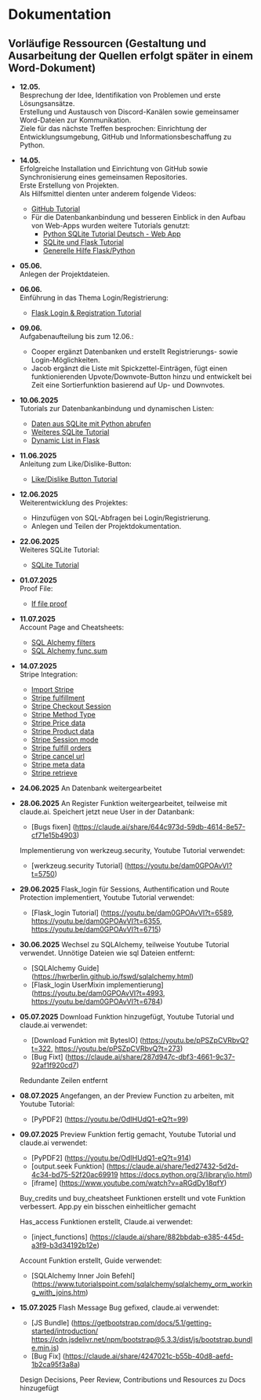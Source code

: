 # Dokumentation

## Vorläufige Ressourcen (Gestaltung und Ausarbeitung der Quellen erfolgt später in einem Word-Dokument)

- **12.05.**  
  Besprechung der Idee, Identifikation von Problemen und erste Lösungsansätze.  
  Erstellung und Austausch von Discord-Kanälen sowie gemeinsamer Word-Dateien zur Kommunikation.  
  Ziele für das nächste Treffen besprochen: Einrichtung der Entwicklungsumgebung, GitHub und Informationsbeschaffung zu Python.

- **14.05.**  
  Erfolgreiche Installation und Einrichtung von GitHub sowie Synchronisierung eines gemeinsamen Repositories.  
  Erste Erstellung von Projekten.  
  Als Hilfsmittel dienten unter anderem folgende Videos:  
  - [GitHub Tutorial](https://www.youtube.com/watch?v=0jzjz4MZ4ZU&t=438s)  
  - Für die Datenbankanbindung und besseren Einblick in den Aufbau von Web-Apps wurden weitere Tutorials genutzt:  
    - [Python SQLite Tutorial Deutsch - Web App](https://www.youtube.com/results?search_query=python+sqlite+tutorial+deutsch+web+app)  
    - [SQLite und Flask Tutorial](https://www.youtube.com/watch?v=362fjQdpFlc)  
    - [Generelle Hilfe Flask/Python](https://www.youtube.com/watch?v=gBpiToYbsDM&t)

- **05.06.**  
  Anlegen der Projektdateien.

- **06.06.**  
  Einführung in das Thema Login/Registrierung:  
  - [Flask Login & Registration Tutorial](https://www.youtube.com/watch?v=dam0GPOAvVI)

- **09.06.**  
  Aufgabenaufteilung bis zum 12.06.:  
  - Cooper ergänzt Datenbanken und erstellt Registrierungs- sowie Login-Möglichkeiten.  
  - Jacob ergänzt die Liste mit Spickzettel-Einträgen, fügt einen funktionierenden Upvote/Downvote-Button hinzu und entwickelt bei Zeit eine Sortierfunktion basierend auf Up- und Downvotes.

- **10.06.2025**  
  Tutorials zur Datenbankanbindung und dynamischen Listen:  
  - [Daten aus SQLite mit Python abrufen](https://www.youtube.com/watch?v=Hyo9rIuYlFc)  
  - [Weiteres SQLite Tutorial](https://www.youtube.com/watch?v=KIT4lgR3FWA)  
  - [Dynamic List in Flask](https://www.youtube.com/watch?v=NO-H8z2tV4I)

- **11.06.2025**  
  Anleitung zum Like/Dislike-Button:  
  - [Like/Dislike Button Tutorial](https://www.youtube.com/watch?v=rX7B_SV2EC0)

- **12.06.2025**  
  Weiterentwicklung des Projektes:  
  - Hinzufügen von SQL-Abfragen bei Login/Registrierung.  
  - Anlegen und Teilen der Projektdokumentation.

- **22.06.2025**  
  Weiteres SQLite Tutorial:  
  - [SQLite Tutorial](https://www.youtube.com/watch?v=WBzB7VtH7-g)

- **01.07.2025**  
  Proof File:  
  - [If file proof](https://flask.palletsprojects.com/en/latest/patterns/fileuploads/#handling-uploads)


- **11.07.2025**  
  Account Page and Cheatsheets:  
  - [SQL Alchemy filters](https://docs.sqlalchemy.org/en/20/orm/queryguide/select.html#simple-equality-filters)
  - [SQL Alchemy func.sum](https://docs.sqlalchemy.org/en/20/core/functions.html#sqlalchemy.sql.functions.func.sum)

- **14.07.2025**  
  Stripe Integration:
  - [Import Stripe](https://docs.stripe.com/api?lang=python)
  - [Stripe fulfillment](https://docs.stripe.com/checkout/fulfillment)
  - [Stripe Checkout Session](https://docs.stripe.com/api/checkout/sessions/create)
  - [Stripe Method Type](https://stripe.com/docs/api/checkout/sessions/create#create-checkout-session-payment_method_types)
  - [Stripe Price data](https://stripe.com/docs/api/checkout/sessions/create#create-checkout-session-line_items-price_data)
  - [Stripe Product data](https://stripe.com/docs/api/checkout/sessions/create#create-checkout-session-line_items-price_data-product_data)
  - [Stripe Session mode](https://stripe.com/docs/api/checkout/sessions/create#create-checkout-session-mode)
  - [Stripe fulfill orders](https://stripe.com/docs/payments/checkout/fulfill-orders)
  - [Stripe cancel url](https://stripe.com/docs/api/checkout/sessions/create#create-checkout-session-cancel_url)
  - [Stripe meta data](https://stripe.com/docs/api/checkout/sessions/create#create-checkout-session-metadata)
  - [Stripe retrieve](https://stripe.com/docs/api/checkout/sessions/retrieve)



- **24.06.2025**
  An Datenbank weitergearbeitet

- **28.06.2025**
  An Register Funktion weitergearbeitet, teilweise mit claude.ai. Speichert jetzt neue User in der Datanbank:
  - [Bugs fixen] (https://claude.ai/share/644c973d-59db-4614-8e57-cf71e15b4903)

  Implementierung von werkzeug.security, Youtube Tutorial verwendet:
  - [werkzeug.security Tutorial] (https://youtu.be/dam0GPOAvVI?t=5750)

- **29.06.2025**
  Flask_login für Sessions, Authentification und Route Protection implementiert, Youtube Tutorial verwendet:
  - [Flask_login Tutorial] (https://youtu.be/dam0GPOAvVI?t=6589, https://youtu.be/dam0GPOAvVI?t=6355, https://youtu.be/dam0GPOAvVI?t=6715)

- **30.06.2025**
  Wechsel zu SQLAlchemy, teilweise Youtube Tutorial verwendet. Unnötige Dateien wie sql Dateien entfernt:
  - [SQLAlchemy Guide] (https://hwrberlin.github.io/fswd/sqlalchemy.html)
  - [Flask_login UserMixin implementierung] (https://youtu.be/dam0GPOAvVI?t=4993, https://youtu.be/dam0GPOAvVI?t=6784)

- **05.07.2025**
  Download Funktion hinzugefügt, Youtube Tutorial und claude.ai verwendet:
  - [Download Funktion mit BytesIO] (https://youtu.be/pPSZpCVRbvQ?t=322, https://youtu.be/pPSZpCVRbvQ?t=273)
  - [Bug Fixt] (https://claude.ai/share/287d947c-dbf3-4661-9c37-92af1f920cd7)

  Redundante Zeilen entfernt

- **08.07.2025**
  Angefangen, an der Preview Function zu arbeiten, mit Youtube Tutorial:
  - [PyPDF2] (https://youtu.be/OdIHUdQ1-eQ?t=99)

- **09.07.2025**
  Preview Funktion fertig gemacht, Youtube Tutorial und claude.ai verwendet:
  - [PyPDF2] (https://youtu.be/OdIHUdQ1-eQ?t=914)
  - [output.seek Funktion] (https://claude.ai/share/1ed27432-5d2d-4c34-bd75-52f20ac69919 https://docs.python.org/3/library/io.html)
  - [iframe] (https://www.youtube.com/watch?v=aRGdDy18qfY)

  Buy_credits und buy_cheatsheet Funktionen erstellt und vote Funktion verbessert. App.py ein bisschen einheitlicher gemacht

  Has_access Funktionen erstellt, Claude.ai verwendet:
  - [inject_functions] (https://claude.ai/share/882bbdab-e385-445d-a3f9-b3d34192b12e)

  Account Funktion erstellt, Guide verwendet:
  - [SQLAlchemy Inner Join Befehl] (https://www.tutorialspoint.com/sqlalchemy/sqlalchemy_orm_working_with_joins.htm)

- **15.07.2025**
  Flash Message Bug gefixed, claude.ai verwendet:
  - [JS Bundle] (https://getbootstrap.com/docs/5.1/getting-started/introduction/ https://cdn.jsdelivr.net/npm/bootstrap@5.3.3/dist/js/bootstrap.bundle.min.js)
  - [Bug Fix] (https://claude.ai/share/4247021c-b55b-40d8-aefd-1b2ca95f3a8a)

  Design Decisions, Peer Review, Contributions und Resources zu Docs hinzugefügt